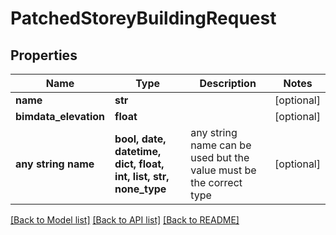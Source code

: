 # PatchedStoreyBuildingRequest


## Properties
Name | Type | Description | Notes
------------ | ------------- | ------------- | -------------
**name** | **str** |  | [optional] 
**bimdata_elevation** | **float** |  | [optional] 
**any string name** | **bool, date, datetime, dict, float, int, list, str, none_type** | any string name can be used but the value must be the correct type | [optional]

[[Back to Model list]](../README.md#documentation-for-models) [[Back to API list]](../README.md#documentation-for-api-endpoints) [[Back to README]](../README.md)


